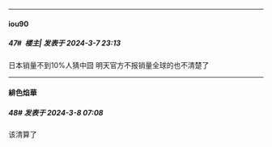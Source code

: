 ﻿
*****

####  iou90  
##### 47#         楼主| 发表于 2024-3-7 23:13

日本销量不到10%人猜中囧
明天官方不报销量全球的也不清楚了


*****

####  緋色焰華  
##### 48#       发表于 2024-3-8 07:08

该清算了

